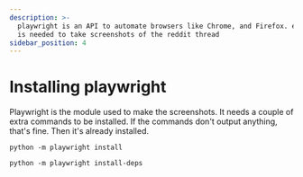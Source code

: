 ```yaml
---
description: >-
  playwright is an API to automate browsers like Chrome, and Firefox. etc... It
  is needed to take screenshots of the reddit thread
sidebar_position: 4
---
```


# Installing playwright
Playwright is the module used to make the screenshots. It needs a couple of extra commands to be installed. If the commands don't output anything, that's fine. Then it's already installed.

```shell
python -m playwright install
```

```shell
python -m playwright install-deps
```
